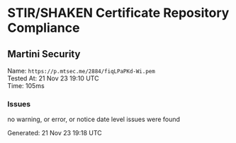 # STIR/SHAKEN Certificate Repository Compliance

## Martini Security

Name: `https://p.mtsec.me/2884/fiqLPaPKd-Wi.pem`\
Tested At: 21 Nov 23 19:10 UTC\
Time: 105ms

### Issues

no warning, or error, or notice date level issues were found

Generated: 21 Nov 23 19:18 UTC